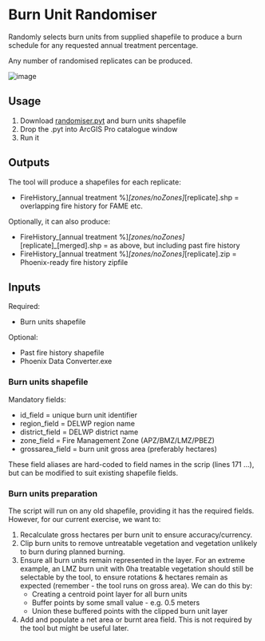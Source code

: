 # Burn Unit Randomiser


Randomly selects burn units from supplied shapefile to produce a burn schedule for any requested annual treatment percentage.

Any number of randomised replicates can be produced.

![image](https://user-images.githubusercontent.com/100050237/155917525-7d429713-a420-40f6-ad88-0ea33aad25c6.png)


## Usage
1. Download [randomiser.pyt](https://github.com/mm61-delwp/burnunit_randomiser/blob/main/randomiser.pyt) and burn units shapefile
2. Drop the .pyt into ArcGIS Pro catalogue window
3. Run it

## Outputs

The tool will produce a shapefiles for each replicate:
* FireHistory_[annual treatment %]_[zones/noZones]_[replicate].shp = overlapping fire history for FAME etc.

Optionally, it can also produce:
* FireHistory_[annual treatment %]_[zones/noZones]_[replicate]_[merged].shp = as above, but including past fire history
* FireHistory_[annual treatment %]_[zones/noZones]_[replicate].zip = Phoenix-ready fire history zipfile

## Inputs

Required: 
* Burn units shapefile

Optional:
* Past fire history shapefile
* Phoenix Data Converter.exe 

### Burn units shapefile
Mandatory fields:
* id_field = unique burn unit identifier
* region_field = DELWP region name
* district_field = DELWP district name
* zone_field = Fire Management Zone (APZ/BMZ/LMZ/PBEZ)
* grossarea_field = burn unit gross area (preferably hectares)

These field aliases are hard-coded to field names in the scrip (lines 171 ...), but can be modified to suit existing shapefile fields.

### Burn units preparation
The script will run on any old shapefile, providing it has the required fields. However, for our current exercise, we want to:
1. Recalculate gross hectares per burn unit to ensure accuracy/currency.
2. Clip burn units to remove untreatable vegetation and vegetation unlikely to burn during planned burning. 
3. Ensure all burn units remain represented in the layer. For an extreme example, an LMZ burn unit with 0ha treatable vegetation should still be selectable by the tool, to ensure rotations & hectares remain as expected (remember - the tool runs on gross area). We can do this by:
    * Creating a centroid point layer for all burn units
    * Buffer points by some small value - e.g. 0.5 meters
    * Union these buffered points with the clipped burn unit layer
4. Add and populate a net area or burnt area field. This is not required by the tool but might be useful later.
